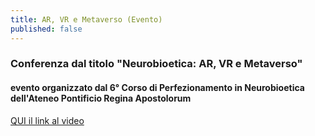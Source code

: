```yaml
---
title: AR, VR e Metaverso (Evento)
published: false
---
```


### Conferenza dal titolo "Neurobioetica: AR, VR e Metaverso"
#### evento organizzato dal **6° Corso di Perfezionamento in Neurobioetica** dell'**Ateneo Pontificio Regina Apostolorum**

[QUI il link al video](https://www.youtube.com/watch?v=0Rrl19XUJ5E) 
